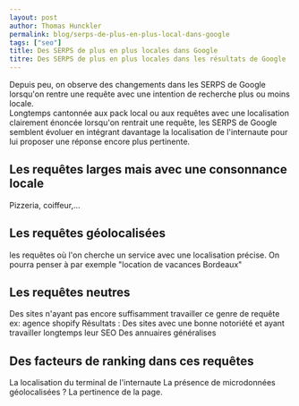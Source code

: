 ```yaml
---
layout: post
author: Thomas Hunckler
permalink: blog/serps-de-plus-en-plus-local-dans-google
tags: ["seo"]
title: Des SERPS de plus en plus locales dans Google
titre: Des SERPS de plus en plus locales dans les résultats de Google
---
```

Depuis peu, on observe des changements dans les SERPS de Google lorsqu'on rentre une requête avec une intention de recherche plus ou moins locale. \
Longtemps cantonnée aux pack local ou aux requêtes avec une localisation clairement énoncée lorsqu'on rentrait une requête, les SERPS de Google semblent évoluer en intégrant davantage la localisation de l'internaute pour lui proposer une réponse encore plus pertinente.


## Les requêtes larges mais avec une consonnance locale
Pizzeria, coiffeur,...

## Les requêtes géolocalisées
les requêtes où l'on cherche un service avec une localisation précise.
On pourra penser à par exemple "location de vacances Bordeaux"

## Les requêtes neutres
Des sites n'ayant pas encore suffisamment travailler ce genre de requête
ex: agence shopify
Résultats :
Des sites avec une bonne notoriété et ayant travailler longtemps leur SEO
Des annuaires généralises

## Des facteurs de ranking dans ces requêtes
La localisation du terminal de l'internaute
La présence de microdonnées géolocalisées ?
La pertinence de la page.

